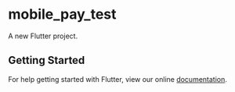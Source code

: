 # mobile_pay_test

A new Flutter project.

## Getting Started

For help getting started with Flutter, view our online
[documentation](http://flutter.io/).
